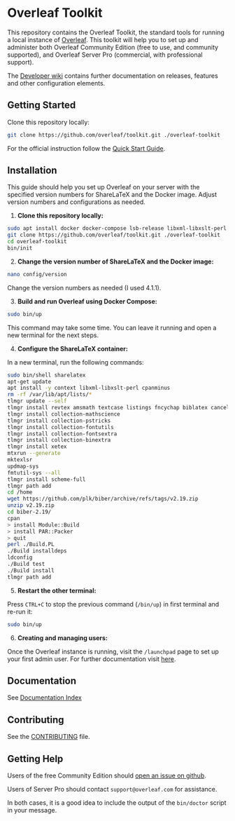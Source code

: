 
# Overleaf Toolkit

This repository contains the Overleaf Toolkit, the standard tools for running a local
instance of [Overleaf](https://overleaf.com). This toolkit will help you to set up and administer both Overleaf Community Edition (free to use, and community supported), and Overleaf Server Pro (commercial, with professional support).

The [Developer wiki](https://github.com/overleaf/overleaf/wiki) contains further documentation on releases, features and other configuration elements.


## Getting Started

Clone this repository locally:

``` sh
git clone https://github.com/overleaf/toolkit.git ./overleaf-toolkit
```

For the official instruction follow the [Quick Start Guide](./doc/quick-start-guide.md).

## Installation
This guide should help you set up Overleaf on your server with the specified version numbers for ShareLaTeX and the Docker image. Adjust version numbers and configurations as needed.

1. **Clone this repository locally:**

```bash
sudo apt install docker docker-compose lsb-release libxml-libxslt-perl
git clone https://github.com/overleaf/toolkit.git ./overleaf-toolkit
cd overleaf-toolkit
bin/init
```

2. **Change the version number of ShareLaTeX and the Docker image:**

```bash
nano config/version
```
Change the version numbers as needed (I used 4.1.1).

3. **Build and run Overleaf using Docker Compose:**

```bash
sudo bin/up
```
This command may take some time. You can leave it running and open a new terminal for the next steps.

4. **Configure the ShareLaTeX container:**

In a new terminal, run the following commands:

```bash
sudo bin/shell sharelatex
apt-get update
apt install -y context libxml-libxslt-perl cpanminus
rm -rf /var/lib/apt/lists/*
tlmgr update --self
tlmgr install revtex amsmath textcase listings fncychap biblatex cancel pdfpages setspace footmisc bigfoot multirow lettrine minifp textpos subfig caption placeins epigraph pdflscape ec cm-super biber biblatex times bibtex collection-latexrecommended collection-latexextra collection-bibtexextra collection-fontsrecommended
tlmgr install collection-mathscience
tlmgr install collection-pstricks
tlmgr install collection-fontutils
tlmgr install collection-fontsextra
tlmgr install collection-binextra
tlmgr install xetex
mtxrun --generate
mktexlsr
updmap-sys
fmtutil-sys --all
tlmgr install scheme-full
tlmgr path add
cd /home
wget https://github.com/plk/biber/archive/refs/tags/v2.19.zip 
unzip v2.19.zip 
cd biber-2.19/
cpan
> install Module::Build
> install PAR::Packer
> quit
perl ./Build.PL
./Build installdeps
ldconfig
./Build test 
./Build install
tlmgr path add
```

5. **Restart the other terminal:**

Press `CTRL+C` to stop the previous command (`/bin/up`) in first terminal and re-run it:

```bash
sudo bin/up
```

6. **Creating and managing users:**

Once the Overleaf instance is running, visit the `/launchpad` page to set up your first admin user. For further documentation visit [here](https://github.com/overleaf/overleaf/wiki/Creating-and-managing-users).

## Documentation

See [Documentation Index](./doc/README.md)


## Contributing

See the [CONTRIBUTING](https://github.com/overleaf/overleaf/blob/main/CONTRIBUTING.md) file.


## Getting Help

Users of the free Community Edition should [open an issue on github](https://github.com/overleaf/toolkit/issues). 

Users of Server Pro should contact `support@overleaf.com` for assistance.

In both cases, it is a good idea to include the output of the `bin/doctor` script in your message.

